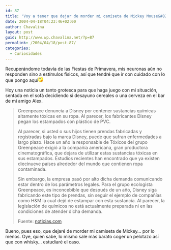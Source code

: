 ```yaml
---
id: 87
title: 'Voy a tener que dejar de morder mi camiseta de Mickey Mouse&#8230;'
date: 2004-04-18T04:23:46+02:00
author: Chavalina
layout: post
guid: http://www.wp.chavalina.net/?p=87
permalink: /2004/04/18/post-87/
categories:
  - Curiosidades
---
```

Recuper&aacute;ndome todav&iacute;a de las Fiestas de Primavera, mis neuronas a&uacute;n no responden sino a est&iacute;mulos f&iacute;sicos, as&iacute; que tendr&eacute; que ir con cuidado con lo que pongo aqu&iacute;<img src="/imagenes/emoticonos/pensativo.gif" width="16" height="16" /> 

Hoy una noticia un tanto grotesca para que haga juego con mi situaci&oacute;n, sentada en el sof&aacute; decidiendo si desayuno cereales o una cerveza en el bar de mi amigo Alex. 

> Greenpeace denuncia a Disney por contener sustancias qu&iacute;micas altamente t&oacute;xicas en su ropa. Al parecer, los fabricantes Disney pegan los estampados con pl&aacute;stico de PVC. 
> 
> Al parecer, si usted o sus hijos tienen prendas fabricadas y registradas bajo la marca Disney, puede que sufran enfermedades a largo plazo. Hace un a&ntilde;o la responsable de T&oacute;xicos del grupo Greenpeace exigi&oacute; a la compa&ntilde;&iacute;a americana, gran productora cinematogr&aacute;fica, que dejara de utilizar estas sustancias t&oacute;xicas en sus estampados. Estudios recientes han encontrado que ya existen diecinueve pa&iacute;ses alrededor del mundo que contienen ropa contaminada. 
> 
> Sin embargo, la empresa pas&oacute; por alto dicha demanda comunicando estar dentro de los par&aacute;metros legales. Para el grupo ecologista Greenpeace, es inconcebible que despu&eacute;s de un a&ntilde;o, Disney siga fabricando este tipo de prendas, sin seguir el ejemplo de compa&ntilde;&iacute;as como H&M la cual dej&oacute; de estampar con esta sustancia. Al parecer, la legislaci&oacute;n de qu&iacute;micos no est&aacute; actualmente preparada ni en las condiciones de atender dicha demanda.
> 
> <p class="cita">
>   Fuente: <a href="http://noticias.com/index.php?action=mostrar_articulo&#038;id=56430&#038;IDCanal=1" target="_blank">noticias.com</a>
> </p>

Bueno, pues eso, que dejar&eacute; de morder mi camiseta de Mickey&#8230; por lo menos. Oye, quien sabe, lo mismo sale m&aacute;s barato coger un pelotazo as&iacute; que con whisky&#8230; estudiar&eacute; el caso.